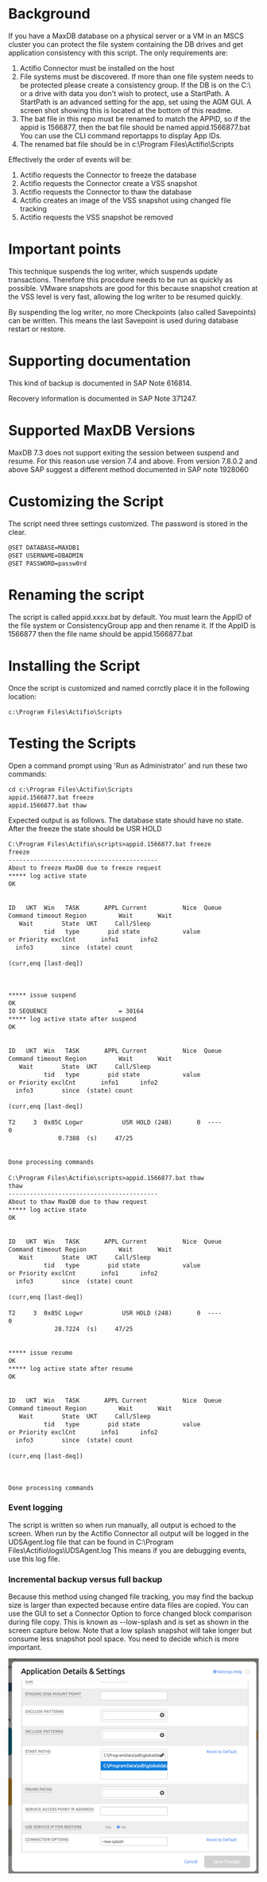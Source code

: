 # Background

If you have a MaxDB database on a physical server or a VM in an MSCS cluster you can protect the file system containing the DB drives and get application consistency with this script. The only requirements are:

1)  Actifio Connector must be installed on the host
2)  File systems must be discovered.   If more than one file system needs to be protected please create a consistency group.  If the DB is on the C:\ or a drive with data you don't wish to protect, use a StartPath.  A StartPath is an advanced setting for the app, set using the AGM GUI.   A screen shot showing this is located at the bottom of this readme.
3)  The bat file in this repo must be renamed to match the APPID, so if the appid is 1566877, then the bat file should be named appid.1566877.bat   You can use the CLI command reportapps to display App IDs.
4)  The renamed bat file should be in c:\Program Files\Actifio\Scripts

Effectively the order of events will be:

1)  Actifio requests the Connector to freeze the database
2)  Actifio requests the Connector create a VSS snapshot
3)  Actifio requests the Connector to thaw the database
4)  Actifio creates an image of the VSS snapshot using changed file tracking
5)  Actifio requests the VSS snapshot be removed

# Important points

This technique suspends the log writer, which suspends update transactions.  Therefore this procedure needs to be run as quickly as possible.  VMware snapshots are good for this because snapshot creation at the VSS level is very fast, allowing the log writer to be resumed quickly.

By suspending the log writer, no more Checkpoints (also called Savepoints) can be written.  This means the last Savepoint is used during database restart or restore.


# Supporting documentation

This kind of backup is documented in SAP Note 616814.

Recovery information is documented in SAP Note 371247.  

# Supported MaxDB Versions

MaxDB 7.3 does not support exiting the session between suspend and resume.  For this reason use version 7.4 and above.
From version 7.8.0.2 and above SAP suggest a different method documented in SAP note 1928060

# Customizing the Script

The script need three settings customized.   The password is stored in the clear.

```
@SET DATABASE=MAXDB1
@SET USERNAME=DBADMIN
@SET PASSWORD=passw0rd
```

# Renaming the script

The script is called appid.xxxx.bat by default.   You must learn the AppID of the file system or ConsistencyGroup app and then rename it.   If the AppID is 1566877 then the file name should be appid.1566877.bat

# Installing the Script

Once the script is customized and named corrctly place it in the following location:
```
c:\Program Files\Actifio\Scripts
```

# Testing the Scripts

Open a command prompt using 'Run as Administrator' and run these two commands:
```
cd c:\Program Files\Actifio\Scripts
appid.1566877.bat freeze
appid.1566877.bat thaw
```
Expected output is as follows.
The database state should have no state.  After the freeze the state should be USR HOLD
```
C:\Program Files\Actifio\scripts>appid.1566877.bat freeze
freeze
------------------------------------------
About to freeze MaxDB due to freeze request
***** log active state
OK


ID   UKT  Win   TASK       APPL Current          Nice  Queue          Command timeout Region         Wait       Wait
   Wait        State  UKT     Call/Sleep
          tid   type        pid state            value                    or Priority exclCnt       info1      info2
  info3        since  (state) count
                                                                (curr,enq [last-deq])



***** issue suspend
OK
IO SEQUENCE                    = 30164
***** log active state after suspend
OK


ID   UKT  Win   TASK       APPL Current          Nice  Queue          Command timeout Region         Wait       Wait
   Wait        State  UKT     Call/Sleep
          tid   type        pid state            value                    or Priority exclCnt       info1      info2
  info3        since  (state) count
                                                                (curr,enq [last-deq])

T2     3  0x85C Logwr           USR HOLD (248)       0  ----                          0
              0.7388  (s)     47/25


Done processing commands

C:\Program Files\Actifio\scripts>appid.1566877.bat thaw
thaw
------------------------------------------
About to thaw MaxDB due to thaw request
***** log active state
OK


ID   UKT  Win   TASK       APPL Current          Nice  Queue          Command timeout Region         Wait       Wait
   Wait        State  UKT     Call/Sleep
          tid   type        pid state            value                    or Priority exclCnt       info1      info2
  info3        since  (state) count
                                                                (curr,enq [last-deq])

T2     3  0x85C Logwr           USR HOLD (248)       0  ----                          0
             28.7224  (s)     47/25


***** issue resume
OK
***** log active state after resume
OK


ID   UKT  Win   TASK       APPL Current          Nice  Queue          Command timeout Region         Wait       Wait
   Wait        State  UKT     Call/Sleep
          tid   type        pid state            value                    or Priority exclCnt       info1      info2
  info3        since  (state) count
                                                                (curr,enq [last-deq])



Done processing commands
```
### Event logging
The script is written so when run manually, all output is echoed to the screen.   When run by the Actifio Connector all output will be logged in the UDSAgent.log file that can be found in C:\Program Files\Actifio\logs\UDSAgent.log
This means if you are debugging events, use this log file.


### Incremental backup versus full backup

Because this method using changed file tracking, you may find the backup size is larger than expected because entire data files are copied.    You can use the GUI to set a Connector Option to force changed block comparison during file copy.  This is known as --low-splash and is set as shown in the screen capture below.  Note that a low splash snapshot will take longer but consume less snapshot pool space.   You need to decide which is more important.

![alt text](https://github.com/Actifio/MaxDBFileSystemBackup/blob/master/images/2019-04-16_12-55-05.jpg)
